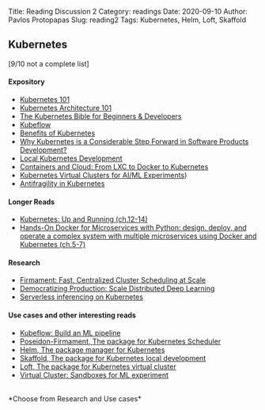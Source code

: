 Title: Reading Discussion 2 
Category: readings
Date: 2020-09-10
Author: Pavlos Protopapas
Slug: reading2
Tags: Kubernetes, Helm, Loft, Skaffold

## Kubernetes	 
[9/10 not a complete list]

#### Expository	
- [Kubernetes 101](https://luminousmen.com/post/kubernetes-101)	
- [Kubernetes Architecture 101](https://www.aquasec.com/wiki/display/containers/Kubernetes+Architecture+101)
- [The Kubernetes Bible for Beginners & Developers](https://docs.google.com/document/d/1O-BwDTuE4qI0ASE7iFp6qFpTj8uIVrl9F0HUrC4u_GQ/edit)	
- [Kubeflow](https://www.kubeflow.org/docs/about/kubeflow/)
- [Benefits of Kubernetes](https://medium.com/platformer-blog/benefits-of-kubernetes-e6d5de39bc48)
- [Why Kubernetes is a Considerable Step Forward in Software Products Development?](https://stfalcon.com/en/blog/post/kubernetes)	
- [Local Kubernetes Development](https://towardsdatascience.com/kubernetes-local-development-the-correct-way-1bc4b11570d8)
- [Containers and Cloud: From LXC to Docker to Kubernetes](http://www.ce.uniroma2.it/courses/sdcc1617/articoli/bernstein_cc2014.pdf)
- [Kubernetes Virtual Clusters for AI/ML Experiments](https://loft.sh/blog/kubernetes-virtual-clusters-for-ai-ml-experiments/))
- [Antifragility in Kubernetes](https://itnext.io/antifragility-in-kubernetes-bcac9ec5baaf)	

#### Longer Reads 
- [Kubernetes: Up and Running (ch.12-14)](https://drive.google.com/file/d/1KvCyqJs5LOzkDVD3fepjCtnsoLy70ji7/view?usp=sharing) 
- [Hands-On Docker for Microservices with Python: design, deploy, and operate a complex system with multiple microservices using Docker and Kubernetes (ch.5-7)](https://drive.google.com/file/d/1BKQCyGIRM2aeUiIIAuOXxUEPxChuR_Kv/view?usp=sharing)

#### Research 
- [Firmament: Fast, Centralized Cluster Scheduling at Scale](https://www.usenix.org/system/files/conference/osdi16/osdi16-gog.pdf)
- [Democratizing Production: Scale Distributed Deep Learning](https://arxiv.org/pdf/1811.00143.pdf)
- [Serverless inferencing on Kubernetes](https://arxiv.org/pdf/2007.07366.pdf)

#### Use cases and other interesting reads
- [Kubeflow: Build an ML pipeline](https://docs.agilestacks.com/article/gkyq26pzmr-creating-an-ml-pipeline)
- [Poseidon-Firmament, The package for Kubernetes Scheduler](https://v1-17.docs.kubernetes.io/docs/concepts/extend-kubernetes/poseidon-firmament-alternate-scheduler/)
- [Helm, The package manager for Kubernetes](https://helm.sh/docs/)
- [Skaffold, The package for Kubernetes local development](https://skaffold.dev/)
- [Loft, The package for Kubernetes virtual cluster](https://github.com/loft-sh/loft)	
- [Virtual Cluster: Sandboxes for ML experiment](https://loft.sh/use-cases/ai-machine-learning-experiments)


<br>
*Choose from Research and Use cases*
